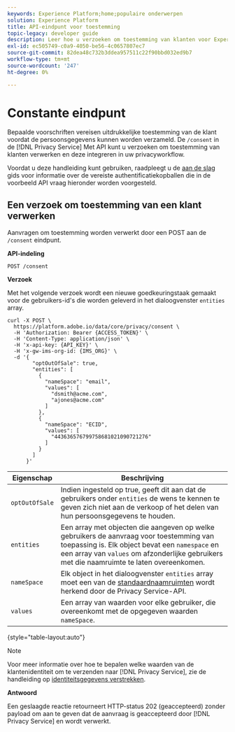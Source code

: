 ```yaml
---
keywords: Experience Platform;home;populaire onderwerpen
solution: Experience Platform
title: API-eindpunt voor toestemming
topic-legacy: developer guide
description: Leer hoe u verzoeken om toestemming van klanten voor Experience Cloud-toepassingen beheert met de Privacy Service-API.
exl-id: ec505749-c0a9-4050-be56-4c0657807ec7
source-git-commit: 82dea48c732b3ddea957511c22f90bbd032ed9b7
workflow-type: tm+mt
source-wordcount: '247'
ht-degree: 0%

---
```


# Constante eindpunt

Bepaalde voorschriften vereisen uitdrukkelijke toestemming van de klant voordat de persoonsgegevens kunnen worden verzameld. De `/consent` in de [!DNL Privacy Service] Met API kunt u verzoeken om toestemming van klanten verwerken en deze integreren in uw privacyworkflow.

Voordat u deze handleiding kunt gebruiken, raadpleegt u de [aan de slag](./getting-started.md) gids voor informatie over de vereiste authentificatiekopballen die in de voorbeeld API vraag hieronder worden voorgesteld.

## Een verzoek om toestemming van een klant verwerken

Aanvragen om toestemming worden verwerkt door een POST aan de `/consent` eindpunt.

**API-indeling**

```http
POST /consent
```

**Verzoek**

Met het volgende verzoek wordt een nieuwe goedkeuringstaak gemaakt voor de gebruikers-id&#39;s die worden geleverd in het dialoogvenster `entities` array.

```shell
curl -X POST \
  https://platform.adobe.io/data/core/privacy/consent \
  -H 'Authorization: Bearer {ACCESS_TOKEN}' \
  -H 'Content-Type: application/json' \
  -H 'x-api-key: {API_KEY}' \
  -H 'x-gw-ims-org-id: {IMS_ORG}' \
  -d '{
        "optOutOfSale": true,
        "entities": [
          {
            "nameSpace": "email",
            "values": [
              "dsmith@acme.com",
              "ajones@acme.com"
            ]
          },
          {
            "nameSpace": "ECID",
            "values": [
              "443636576799758681021090721276"
            ]
          }
        ]
      }'
```

| Eigenschap | Beschrijving |
| --- | --- |
| `optOutOfSale` | Indien ingesteld op true, geeft dit aan dat de gebruikers onder `entities` de wens te kennen te geven zich niet aan de verkoop of het delen van hun persoonsgegevens te houden. |
| `entities` | Een array met objecten die aangeven op welke gebruikers de aanvraag voor toestemming van toepassing is. Elk object bevat een `namespace` en een array van `values` om afzonderlijke gebruikers met die naamruimte te laten overeenkomen. |
| `nameSpace` | Elk object in het dialoogvenster `entities` array moet een van de [standaardnaamruimten](./appendix.md#standard-namespaces) wordt herkend door de Privacy Service-API. |
| `values` | Een array van waarden voor elke gebruiker, die overeenkomt met de opgegeven waarden `nameSpace`. |

{style=&quot;table-layout:auto&quot;}

>[!NOTE]
>
>Voor meer informatie over hoe te bepalen welke waarden van de klantenidentiteit om te verzenden naar [!DNL Privacy Service], zie de handleiding op [identiteitsgegevens verstrekken](../identity-data.md).

**Antwoord**

Een geslaagde reactie retourneert HTTP-status 202 (geaccepteerd) zonder payload om aan te geven dat de aanvraag is geaccepteerd door [!DNL Privacy Service] en wordt verwerkt.
